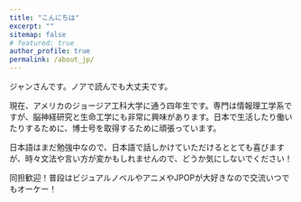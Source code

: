 ```yaml
---
title: "こんにちは"
excerpt: ""
sitemap: false
# featured: true
author_profile: true
permalink: /about_jp/
---
```


ジャンさんです。ノアで読んでも大丈夫です。

現在、アメリカのジョージア工科大学に通う四年生です。専門は情報理工学系ですが、脳神経研究と生命工学にも非常に興味があります。日本で生活したり働いたりするために、博士号を取得するために頑張っています。

日本語はまだ勉強中なので、日本語で話しかけていただけるととても喜びますが、時々文法や言い方が変かもしれませんので、どうか気にしないでください！

同担歓迎！普段はビジュアルノベルやアニメやJPOPが大好きなので交流いつでもオーケー！